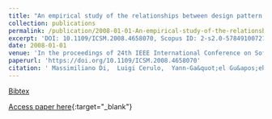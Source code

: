```yaml
---
title: "An empirical study of the relationships between design pattern roles and class change proneness"
collection: publications
permalink: /publication/2008-01-01-An-empirical-study-of-the-relationships-between-design-pattern-roles-and-class-change-proneness
excerpt: 'DOI: 10.1109/ICSM.2008.4658070, Scopus ID: 2-s2.0-57849100721, Cited by: 47'
date: 2008-01-01
venue: 'In the proceedings of 24th IEEE International Conference on Software Maintenance (ICSM 2008), September 28 - October 4, 2008, Beijing, China'
paperurl: 'https://doi.org/10.1109/ICSM.2008.4658070'
citation: ' Massimiliano Di,  Luigi Cerulo,  Yann-Ga&quot;el Gu&apos;eh&apos;eneuc,  Giuliano Antoniol, &quot;An empirical study of the relationships between design pattern roles and class change proneness.&quot; In the proceedings of 24th IEEE International Conference on Software Maintenance (ICSM 2008), September 28 - October 4, 2008, Beijing, China, 2008.'
---
```

[Bibtex](https://dblp.org/rec/bib/conf/icsm/PentaCGA08)

[Access paper here](https://doi.org/10.1109/ICSM.2008.4658070){:target="_blank"}
